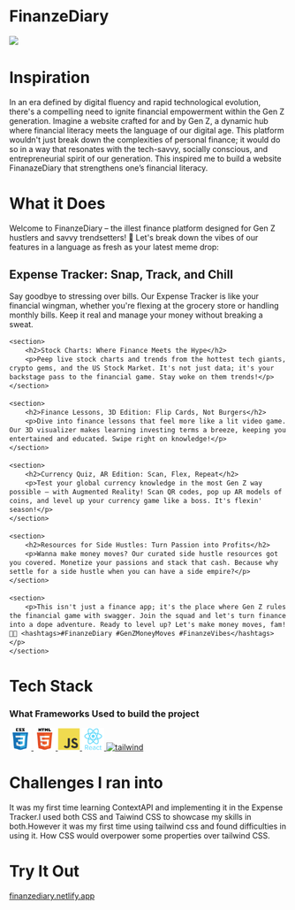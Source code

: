 <h1><b>FinanzeDiary</b></h1>
<img src="https://drive.google.com/file/d/1s2TR2jUxjKfkyRNdEPTT9SN3kqgKC38p/view?usp=drive_link.jpg">

<h1><b>Inspiration</b></h1>
In an era defined by digital fluency and rapid technological evolution, there's a compelling need to ignite financial empowerment within the Gen Z generation. Imagine a website crafted for and by Gen Z, a dynamic hub where financial literacy meets the language of our digital age. This platform wouldn't just break down the complexities of personal finance; it would do so in a way that resonates with the tech-savvy, socially conscious, and entrepreneurial spirit of our generation. This inspired me to build a website FinanazeDiary that strengthens one’s financial literacy.


<h1><b>What it Does</b></h1>

<p>Welcome to FinanzeDiary – the illest finance platform designed for Gen Z hustlers and savvy trendsetters! 🚀 Let's break down the vibes of our features in a language as fresh as your latest meme drop:</p> 

 <section>
        <h2>Expense Tracker: Snap, Track, and Chill</h2>
        <p>Say goodbye to stressing over bills. Our Expense Tracker is like your financial wingman, whether you're flexing at the grocery store or handling monthly bills. Keep it real and manage your money without breaking a sweat.</p>
    </section>

    <section>
        <h2>Stock Charts: Where Finance Meets the Hype</h2>
        <p>Peep live stock charts and trends from the hottest tech giants, crypto gems, and the US Stock Market. It's not just data; it's your backstage pass to the financial game. Stay woke on them trends!</p>
    </section>

    <section>
        <h2>Finance Lessons, 3D Edition: Flip Cards, Not Burgers</h2>
        <p>Dive into finance lessons that feel more like a lit video game. Our 3D visualizer makes learning investing terms a breeze, keeping you entertained and educated. Swipe right on knowledge!</p>
    </section>

    <section>
        <h2>Currency Quiz, AR Edition: Scan, Flex, Repeat</h2>
        <p>Test your global currency knowledge in the most Gen Z way possible – with Augmented Reality! Scan QR codes, pop up AR models of coins, and level up your currency game like a boss. It's flexin' season!</p>
    </section>

    <section>
        <h2>Resources for Side Hustles: Turn Passion into Profits</h2>
        <p>Wanna make money moves? Our curated side hustle resources got you covered. Monetize your passions and stack that cash. Because why settle for a side hustle when you can have a side empire?</p>
    </section>

    <section>
        <p>This isn't just a finance app; it's the place where Gen Z rules the financial game with swagger. Join the squad and let's turn finance into a dope adventure. Ready to level up? Let's make money moves, fam! 🚀💸 <hashtags>#FinanzeDiary #GenZMoneyMoves #FinanzeVibes</hashtags></p>
    </section>


<h1>Tech Stack</h1>

<h3 align="left">What Frameworks Used to build the project</h3>
<p align="left"> <a href="https://www.w3schools.com/css/" target="_blank" rel="noreferrer"> <img src="https://raw.githubusercontent.com/devicons/devicon/master/icons/css3/css3-original-wordmark.svg" alt="css3" width="40" height="40"/> </a> <a href="https://www.w3.org/html/" target="_blank" rel="noreferrer"> <img src="https://raw.githubusercontent.com/devicons/devicon/master/icons/html5/html5-original-wordmark.svg" alt="html5" width="40" height="40"/> </a> <a href="https://developer.mozilla.org/en-US/docs/Web/JavaScript" target="_blank" rel="noreferrer"> <img src="https://raw.githubusercontent.com/devicons/devicon/master/icons/javascript/javascript-original.svg" alt="javascript" width="40" height="40"/> </a> <a href="https://reactjs.org/" target="_blank" rel="noreferrer"> <img src="https://raw.githubusercontent.com/devicons/devicon/master/icons/react/react-original-wordmark.svg" alt="react" width="40" height="40"/> </a> <a href="https://tailwindcss.com/" target="_blank" rel="noreferrer"> <img src="https://www.vectorlogo.zone/logos/tailwindcss/tailwindcss-icon.svg" alt="tailwind" width="40" height="40"/> </a> 

  <h1> Challenges I ran into</h1>
  <p>It was my first time learning ContextAPI  and implementing it in the Expense Tracker.I used both CSS and Taiwind CSS to showcase my skills in both.However it was my first time using tailwind css and found difficulties in using it. How CSS would overpower some properties over tailwind CSS.
</p>


  <h1> Try It Out</h1>
  <p><u>finanzediary.netlify.app</u></p>
 

